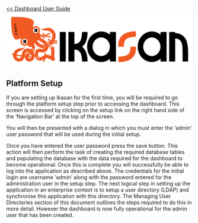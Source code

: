 [<< Dashboard User Guide](./Readme.md)
![IKASAN](../developer/docs/quickstart-images/Ikasan-title-transparent.png)
## Platform Setup

If you are setting up Ikasan for the first time, you will be required to go through the platform setup step prior to accessing the dashboard. This screen is accessed by clicking on the setup link on the right hand side of the ‘Navigation Bar’ at the top of the screen. 
 
You will then be presented with a dialog in which you must enter the ‘admin’ user password that will be used during the initial setup. 
 		

Once you have entered the user password press the save button. This action will then perform the task of creating the required database tables and populating the database with the data required for the dashboard to become operational. Once this is complete you will successfully be able to log into the application as described above. The credentials for the initial login are username ‘admin’ along with the password entered for the administration user in the setup step.
The next logical step in setting up the application in an enterprise context is to setup a user directory (LDAP) and synchronise this application with this directory. The Managing User Directories section of this document outlines the steps required to do this in more detail. However the dashboard is now fully operational for the admin user that has been created.
